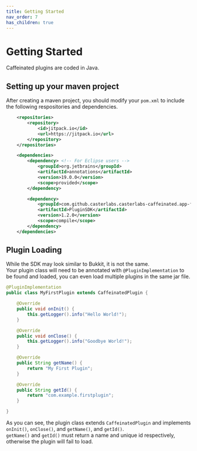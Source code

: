 ```yaml
---
title: Getting Started
nav_order: 7
has_children: true
---
```


# Getting Started

Caffeinated plugins are coded in Java.  

## Setting up your maven project
After creating a maven project, you should modify your `pom.xml` to include the following respositories and dependencies.
```xml
	<repositories>
		<repository>
			<id>jitpack.io</id>
			<url>https://jitpack.io</url>
		</repository>
	</repositories>

	<dependencies>
		<dependency> <!-- For Eclipse users -->
			<groupId>org.jetbrains</groupId>
			<artifactId>annotations</artifactId>
			<version>19.0.0</version>
			<scope>provided</scope>
		</dependency>

		<dependency>
			<groupId>com.github.casterlabs.casterlabs-caffeinated.app-framework</groupId>
			<artifactId>PluginSDK</artifactId>
			<version>1.2.0</version>
			<scope>compile</scope>
		</dependency>
	</dependencies>
```

## Plugin Loading
While the SDK may look similar to Bukkit, it is not the same.  
Your plugin class will need to be annotated with `@PluginImplementation` to be found and loaded, you can even load multiple plugins in the same jar file.  

```java
@PluginImplementation
public class MyFirstPlugin extends CaffeinatedPlugin {

    @Override
    public void onInit() {
        this.getLogger().info("Hello World!");
    }

    @Override
    public void onClose() {
        this.getLogger().info("Goodbye World!");
    }

    @Override
    public String getName() {
        return "My First Plugin";
    }

    @Override
    public String getId() {
        return "com.example.firstplugin";
    }

}
```
As you can see, the plugin class extends `CaffeinatedPlugin` and implements `onInit()`, `onClose()`, and `getName()`, and `getId()`.  
`getName()` and `getId()` must return a name and unique id respectively, otherwise the plugin will fail to load.  